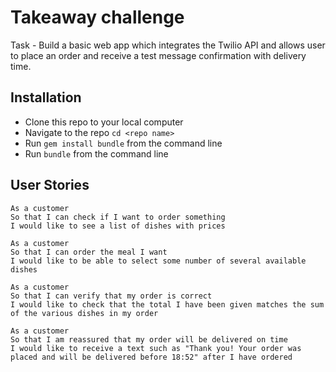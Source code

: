 # Takeaway challenge

Task - Build a basic web app which integrates the Twilio API and allows user to place
an order and receive a test message confirmation with delivery time.

## Installation

- Clone this repo to your local computer
- Navigate to the repo `cd <repo name>`
- Run `gem install bundle` from the command line
- Run `bundle` from the command line

## User Stories
```
As a customer
So that I can check if I want to order something
I would like to see a list of dishes with prices

As a customer
So that I can order the meal I want
I would like to be able to select some number of several available dishes

As a customer
So that I can verify that my order is correct
I would like to check that the total I have been given matches the sum of the various dishes in my order

As a customer
So that I am reassured that my order will be delivered on time
I would like to receive a text such as "Thank you! Your order was placed and will be delivered before 18:52" after I have ordered
```
